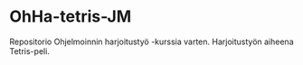 OhHa-tetris-JM
==============

Repositorio Ohjelmoinnin harjoitustyö -kurssia varten. Harjoitustyön aiheena Tetris-peli.
